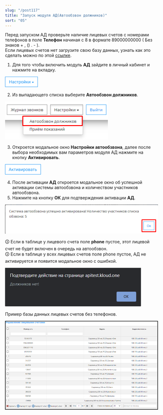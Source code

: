```yaml
---
slug: "/post117"
title: "Запуск модуля АД(Автообзвон должников)"
sort: "05"
---
```


Перед запуском АД проверьте наличие лицевых счетов с номерами телефонов в поле **Телефон** начиная с 8 в формате 89000000000 ( Без знаков + , () . - ).  
Если лицевых счетов нет загрузите свою базу данных, узнать как это сделать можно по этой [ссылке](https://optimistic-hawking-7d4cd0.netlify.app/ver.1.7.0/4-instructions/how_to_upload_database "Загрузка своей базы данных").

1. Для того чтобы включить модуль **АД** зайдите в личный кабинет и нажмите на вкладку.  
   
![Картинка](./images/how_to_launch_AD_task_butt_settings.png )

2. Из выпадающего списка выберите **Автообзвон должников**.  
   
![Картинка](./images/how_to_launch_AD_task_butt_ad.png )

3. Откроется модальное окно **Настройки автообзвона**, далее после выбора необходимых вам параметров модуля АД нажмите на кнопку **Активировать**.  

![Картинка](./images/how_to_launch_AD_task_butt_enable.png )

4. После активации **АД** откроется модальное окно об успешной активации системы автообзвона и количеством участников автообзвона.
5. Нажмите на кнопку **ОК** для подтверждения активации **АД**.

![Картинка](./images/how_to_launch_AD_task_butt_ok.png )

🛈 Если в таблице у лицевого счета поле **phone** пустое, этот лицевой счет не будет включен в очередь на автообзвон.  
🛈 Если в таблице у всех лицевых счетов поле phone пустое, АД не активируется и появится модальное окно с ошибкой.

![Картинка](./images/how_to_launch_AD_task_not_debtor.png "Модальное окно Подтверждение действие на странице")

Пример базы данных лицевых счетов без телефонов.

![Картинка](./images/how_to_launch_AD_task_data_in_table.png "База данных для АД без номеров телефонов (АД не запустится)")